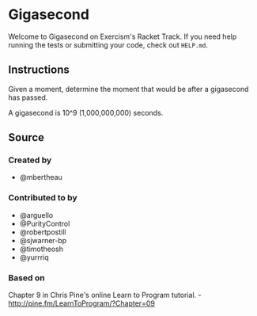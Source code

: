 # Gigasecond

Welcome to Gigasecond on Exercism's Racket Track.
If you need help running the tests or submitting your code, check out `HELP.md`.

## Instructions

Given a moment, determine the moment that would be after a gigasecond
has passed.

A gigasecond is 10^9 (1,000,000,000) seconds.

## Source

### Created by

- @mbertheau

### Contributed to by

- @arguello
- @PurityControl
- @robertpostill
- @sjwarner-bp
- @timotheosh
- @yurrriq

### Based on

Chapter 9 in Chris Pine's online Learn to Program tutorial. - http://pine.fm/LearnToProgram/?Chapter=09
